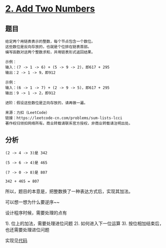 # [2. Add Two Numbers](https://leetcode.com/problems/add-two-numbers/)

## 题目
```
给定两个用链表表示的整数，每个节点包含一个数位。
这些数位是反向存放的，也就是个位排在链表首部。
编写函数对这两个整数求和，并用链表形式返回结果。

示例：
输入：(7 -> 1 -> 6) + (5 -> 9 -> 2)，即617 + 295
输出：2 -> 1 -> 9，即912

示例：
输入：(6 -> 1 -> 7) + (2 -> 9 -> 5)，即617 + 295
输出：9 -> 1 -> 2，即912

进阶：假设这些数位是正向存放的，请再做一遍。

来源：力扣（LeetCode）
链接：https://leetcode-cn.com/problems/sum-lists-lcci
著作权归领扣网络所有。商业转载请联系官方授权，非商业转载请注明出处。
```

## 分析

```
(2 -> 4 -> 3)是 342

(5 -> 6 -> 4)是 465

(7 -> 0 -> 8)是 807

342 + 465 = 807
```

所以，题目的本意是，把整数换了一种表达方式后，实现其加法。

可以想一想为什么要逆序~~

设计程序时候，需要处理的点有

1). 位上的加法，需要处理进位问题
2). 如何进入下一位运算
3). 按位相加结束后，也还需要处理进位问题

实现见[代码](d.go)